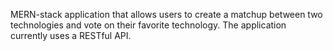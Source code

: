 MERN-stack application that allows users to create a matchup between two technologies and vote on their favorite technology. The application currently uses a RESTful API.

